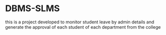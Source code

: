 # DBMS-SLMS
this is a project developed to monitor student leave by admin details and generate the approval of each student of each department from the college
